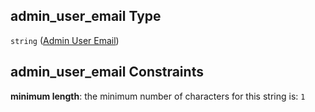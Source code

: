 ## admin\_user\_email Type

`string` ([Admin User Email](btpsa-usecase-properties-services-items-allof-2-then-allof-24-then-allof-0-then-properties-parameters-properties-admin-user-email.md))

## admin\_user\_email Constraints

**minimum length**: the minimum number of characters for this string is: `1`
